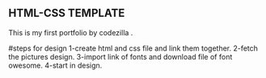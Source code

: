 ## HTML-CSS TEMPLATE
This is my first portfolio by codezilla .

#steps for design
1-create html and css file and link them together.
2-fetch the pictures design.
3-import link of fonts and download file of font owesome.
4-start in design.
